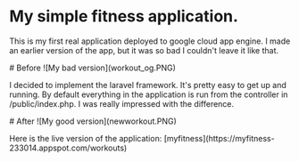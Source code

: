 # My simple fitness application.
<p> This is my first real application deployed to google cloud app engine. I made an earlier version of the app, but it was so bad I couldn't leave it like that. </p>
# Before
![My bad version](workout_og.PNG)
<p> I decided to implement the laravel framework. It's pretty easy to get up and running. By default everything in the application is run from the controller in /public/index.php. I was really impressed with the difference. </p>
# After
![My good version](newworkout.PNG)
<p>Here is the live version of the application: [myfitness](https://myfitness-233014.appspot.com/workouts)</p>
